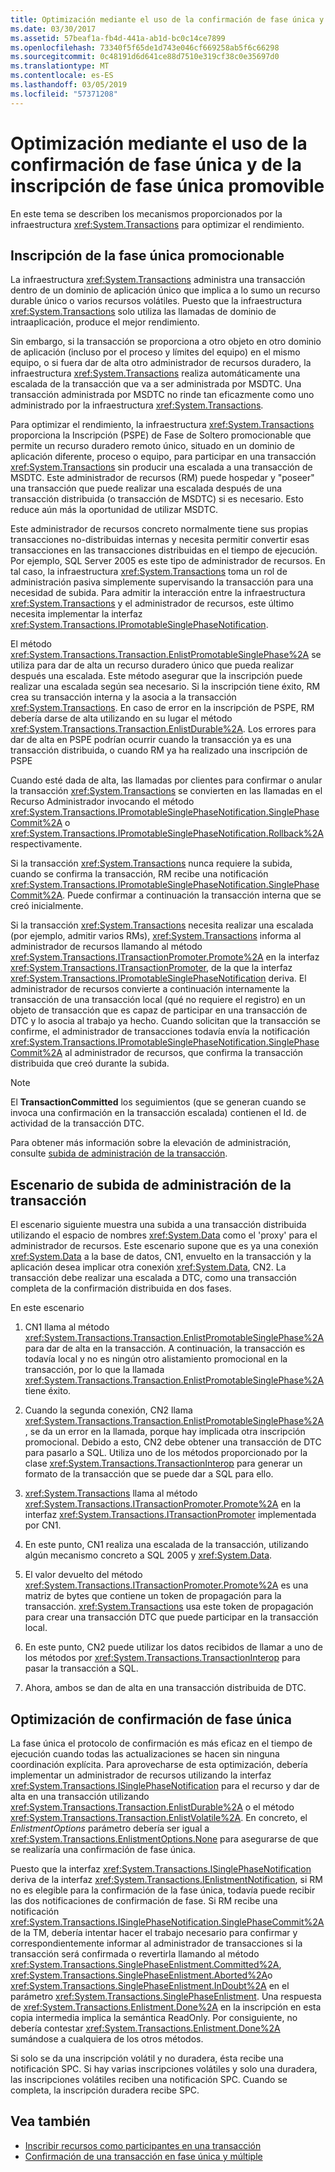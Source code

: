 ```yaml
---
title: Optimización mediante el uso de la confirmación de fase única y de la inscripción de fase única promovible
ms.date: 03/30/2017
ms.assetid: 57beaf1a-fb4d-441a-ab1d-bc0c14ce7899
ms.openlocfilehash: 73340f5f65de1d743e046cf669258ab5f6c66298
ms.sourcegitcommit: 0c48191d6d641ce88d7510e319cf38c0e35697d0
ms.translationtype: MT
ms.contentlocale: es-ES
ms.lasthandoff: 03/05/2019
ms.locfileid: "57371208"
---
```

# <a name="optimization-using-single-phase-commit-and-promotable-single-phase-notification"></a>Optimización mediante el uso de la confirmación de fase única y de la inscripción de fase única promovible

En este tema se describen los mecanismos proporcionados por la infraestructura <xref:System.Transactions> para optimizar el rendimiento.

## <a name="promotable-single-phase-enlistment"></a>Inscripción de la fase única promocionable

La infraestructura <xref:System.Transactions> administra una transacción dentro de un dominio de aplicación único que implica a lo sumo un recurso durable único o varios recursos volátiles. Puesto que la infraestructura <xref:System.Transactions> solo utiliza las llamadas de dominio de intraaplicación, produce el mejor rendimiento.

Sin embargo, si la transacción se proporciona a otro objeto en otro dominio de aplicación (incluso por el proceso y límites del equipo) en el mismo equipo, o si fuera dar de alta otro administrador de recursos duradero, la infraestructura <xref:System.Transactions> realiza automáticamente una escalada de la transacción que va a ser administrada por MSDTC. Una transacción administrada por MSDTC no rinde tan eficazmente como uno administrado por la infraestructura <xref:System.Transactions>.

Para optimizar el rendimiento, la infraestructura <xref:System.Transactions> proporciona la Inscripción (PSPE) de Fase de Soltero promocionable que permite un recurso duradero remoto único, situado en un dominio de aplicación diferente, proceso o equipo, para participar en una transacción <xref:System.Transactions> sin producir una escalada a una transacción de MSDTC. Este administrador de recursos (RM) puede hospedar y "poseer" una transacción que puede realizar una escalada después de una transacción distribuida (o transacción de MSDTC) si es necesario. Esto reduce aún más la oportunidad de utilizar MSDTC.

Este administrador de recursos concreto normalmente tiene sus propias transacciones no-distribuidas internas y necesita permitir convertir esas transacciones en las transacciones distribuidas en el tiempo de ejecución. Por ejemplo, SQL Server 2005 es este tipo de administrador de recursos. En tal caso, la infraestructura <xref:System.Transactions> toma un rol de administración pasiva simplemente supervisando la transacción para una necesidad de subida. Para admitir la interacción entre la infraestructura <xref:System.Transactions> y el administrador de recursos, este último necesita implementar la interfaz <xref:System.Transactions.IPromotableSinglePhaseNotification>.

El método <xref:System.Transactions.Transaction.EnlistPromotableSinglePhase%2A> se utiliza para dar de alta un recurso duradero único que pueda realizar después una escalada. Este método asegurar que la inscripción puede realizar una escalada según sea necesario. Si la inscripción tiene éxito, RM crea su transacción interna y la asocia a la transacción <xref:System.Transactions>. En caso de error en la inscripción de PSPE, RM debería darse de alta utilizando en su lugar el método <xref:System.Transactions.Transaction.EnlistDurable%2A>. Los errores para dar de alta en PSPE podrían ocurrir cuando la transacción ya es una transacción distribuida, o cuando RM ya ha realizado una inscripción de PSPE

Cuando esté dada de alta, las llamadas por clientes para confirmar o anular la transacción <xref:System.Transactions> se convierten en las llamadas en el Recurso Administrador invocando el método <xref:System.Transactions.IPromotableSinglePhaseNotification.SinglePhaseCommit%2A> o <xref:System.Transactions.IPromotableSinglePhaseNotification.Rollback%2A> respectivamente.

Si la transacción <xref:System.Transactions> nunca requiere la subida, cuando se confirma la transacción, RM recibe una notificación <xref:System.Transactions.IPromotableSinglePhaseNotification.SinglePhaseCommit%2A>. Puede confirmar a continuación la transacción interna que se creó inicialmente.

Si la transacción <xref:System.Transactions> necesita realizar una escalada (por ejemplo, admitir varios RMs), <xref:System.Transactions> informa al administrador de recursos llamando al método <xref:System.Transactions.ITransactionPromoter.Promote%2A> en la interfaz <xref:System.Transactions.ITransactionPromoter>, de la que la interfaz <xref:System.Transactions.IPromotableSinglePhaseNotification> deriva. El administrador de recursos convierte a continuación internamente la transacción de una transacción local (qué no requiere el registro) en un objeto de transacción que es capaz de participar en una transacción de DTC y lo asocia al trabajo ya hecho. Cuando solicitan que la transacción se confirme, el administrador de transacciones todavía envía la notificación <xref:System.Transactions.IPromotableSinglePhaseNotification.SinglePhaseCommit%2A> al administrador de recursos, que confirma la transacción distribuida que creó durante la subida.

> [!NOTE]
> El **TransactionCommitted** los seguimientos (que se generan cuando se invoca una confirmación en la transacción escalada) contienen el Id. de actividad de la transacción DTC.

Para obtener más información sobre la elevación de administración, consulte [subida de administración de la transacción](../../../../docs/framework/data/transactions/transaction-management-escalation.md).

## <a name="transaction-management-escalation-scenario"></a>Escenario de subida de administración de la transacción

El escenario siguiente muestra una subida a una transacción distribuida utilizando el espacio de nombres <xref:System.Data> como el 'proxy' para el administrador de recursos. Este escenario supone que es ya una conexión <xref:System.Data> a la base de datos, CN1, envuelto en la transacción y la aplicación desea implicar otra conexión <xref:System.Data>, CN2. La transacción debe realizar una escalada a DTC, como una transacción completa de la confirmación distribuida en dos fases.

En este escenario

1. CN1 llama al método <xref:System.Transactions.Transaction.EnlistPromotableSinglePhase%2A> para dar de alta en la transacción. A continuación, la transacción es todavía local y no es ningún otro alistamiento promocional en la transacción, por lo que la llamada <xref:System.Transactions.Transaction.EnlistPromotableSinglePhase%2A> tiene éxito.

2. Cuando la segunda conexión, CN2 llama <xref:System.Transactions.Transaction.EnlistPromotableSinglePhase%2A>, se da un error en la llamada,  porque hay implicada otra inscripción promocional. Debido a esto, CN2 debe obtener una transacción de DTC para pasarlo a SQL. Utiliza uno de los métodos proporcionado por la clase <xref:System.Transactions.TransactionInterop> para generar un formato de la transacción que se puede dar a SQL para ello.

3. <xref:System.Transactions> llama al método <xref:System.Transactions.ITransactionPromoter.Promote%2A> en la interfaz <xref:System.Transactions.ITransactionPromoter> implementada por CN1.

4. En este punto, CN1 realiza una escalada de la transacción, utilizando algún mecanismo concreto a SQL 2005 y <xref:System.Data>.

5. El valor devuelto del método <xref:System.Transactions.ITransactionPromoter.Promote%2A> es una matriz de bytes que contiene un token de propagación para la transacción. <xref:System.Transactions> usa este token de propagación para crear una transacción DTC que puede participar en la transacción local.

6. En este punto, CN2 puede utilizar los datos recibidos de llamar a uno de los métodos por <xref:System.Transactions.TransactionInterop> para pasar la transacción a SQL.

7. Ahora, ambos se dan de alta en una transacción distribuida de DTC.

## <a name="single-phase-commit-optimization"></a>Optimización de confirmación de fase única

La fase única el protocolo de confirmación es más eficaz en el tiempo de ejecución cuando todas las actualizaciones se hacen sin ninguna coordinación explícita. Para aprovecharse de esta optimización, debería implementar un administrador de recursos utilizando la interfaz <xref:System.Transactions.ISinglePhaseNotification> para el recurso y dar de alta en una transacción utilizando <xref:System.Transactions.Transaction.EnlistDurable%2A> o el método <xref:System.Transactions.Transaction.EnlistVolatile%2A>. En concreto, el *EnlistmentOptions* parámetro debería ser igual a <xref:System.Transactions.EnlistmentOptions.None> para asegurarse de que se realizaría una confirmación de fase única.

Puesto que la interfaz <xref:System.Transactions.ISinglePhaseNotification> deriva de la interfaz <xref:System.Transactions.IEnlistmentNotification>, si RM no es elegible para la confirmación de la fase única, todavía puede recibir las dos notificaciones de confirmación de fase. Si RM recibe una notificación <xref:System.Transactions.ISinglePhaseNotification.SinglePhaseCommit%2A> de la TM, debería intentar hacer el trabajo necesario para confirmar y correspondientemente informar al administrador de transacciones si la transacción será confirmada o revertirla llamando al método <xref:System.Transactions.SinglePhaseEnlistment.Committed%2A>, <xref:System.Transactions.SinglePhaseEnlistment.Aborted%2A>o <xref:System.Transactions.SinglePhaseEnlistment.InDoubt%2A> en el parámetro <xref:System.Transactions.SinglePhaseEnlistment>. Una respuesta de <xref:System.Transactions.Enlistment.Done%2A> en la inscripción en esta copia intermedia implica la semántica ReadOnly. Por consiguiente, no debería contestar <xref:System.Transactions.Enlistment.Done%2A> sumándose a cualquiera de los otros métodos.

Si solo se da una inscripción volátil y no duradera, ésta recibe una notificación SPC. Si hay varias inscripciones volátiles y solo una duradera, las inscripciones volátiles reciben una notificación SPC. Cuando se completa, la inscripción duradera recibe SPC.

## <a name="see-also"></a>Vea también

- [Inscribir recursos como participantes en una transacción](../../../../docs/framework/data/transactions/enlisting-resources-as-participants-in-a-transaction.md)
- [Confirmación de una transacción en fase única y múltiple](../../../../docs/framework/data/transactions/committing-a-transaction-in-single-phase-and-multi-phase.md)
